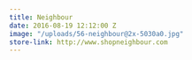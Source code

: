 ```yaml
---
title: Neighbour
date: 2016-08-19 12:12:00 Z
image: "/uploads/56-neighbour@2x-5030a0.jpg"
store-link: http://www.shopneighbour.com
---
```


